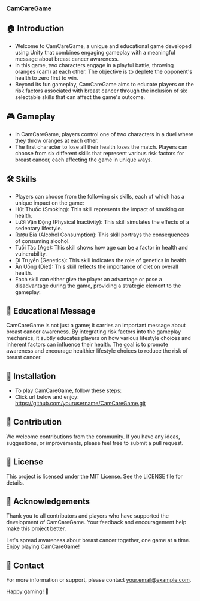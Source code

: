 ### CamCareGame
## 🏠 Introduction
- Welcome to CamCareGame, a unique and educational game developed using Unity that combines engaging gameplay with a meaningful message about breast cancer awareness.
- In this game, two characters engage in a playful battle, throwing oranges (cam) at each other. The objective is to deplete the opponent's health to zero first to win.
- Beyond its fun gameplay, CamCareGame aims to educate players on the risk factors associated with breast cancer through the inclusion of six selectable skills that can affect the game's outcome.

## 🎮 Gameplay
- In CamCareGame, players control one of two characters in a duel where they throw oranges at each other.
- The first character to lose all their health loses the match. Players can choose from six different skills that represent various risk factors for breast cancer, each affecting the game in unique ways.

## 🛠️ Skills
- Players can choose from the following six skills, each of which has a unique impact on the game:
- Hút Thuốc (Smoking): This skill represents the impact of smoking on health.
- Lười Vận Động (Physical Inactivity): This skill simulates the effects of a sedentary lifestyle.
- Rượu Bia (Alcohol Consumption): This skill portrays the consequences of consuming alcohol.
- Tuổi Tác (Age): This skill shows how age can be a factor in health and vulnerability.
- Di Truyền (Genetics): This skill indicates the role of genetics in health.
- Ăn Uống (Diet): This skill reflects the importance of diet on overall health.
- Each skill can either give the player an advantage or pose a disadvantage during the game, providing a strategic element to the gameplay.

## 🌟 Educational Message
CamCareGame is not just a game; it carries an important message about breast cancer awareness. By integrating risk factors into the gameplay mechanics, it subtly educates players on how various lifestyle choices and inherent factors can influence their health. The goal is to promote awareness and encourage healthier lifestyle choices to reduce the risk of breast cancer.

## 🚀 Installation
- To play CamCareGame, follow these steps:
- Click url below and enjoy:
https://github.com/yourusername/CamCareGame.git

## 🤝 Contribution
We welcome contributions from the community. If you have any ideas, suggestions, or improvements, please feel free to submit a pull request.

## 📜 License
This project is licensed under the MIT License. See the LICENSE file for details.

## 🙏 Acknowledgements
Thank you to all contributors and players who have supported the development of CamCareGame. Your feedback and encouragement help make this project better.

Let's spread awareness about breast cancer together, one game at a time. Enjoy playing CamCareGame!

## 📧 Contact
For more information or support, please contact your.email@example.com.

Happy gaming! 🎉
